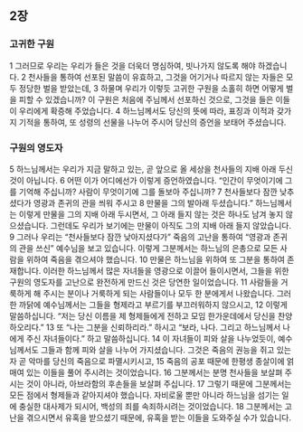 ## 2장
### 고귀한 구원
1 그러므로 우리는 우리가 들은 것을 더욱더 명심하여, 빗나가지 않도록 해야 하겠습니다.
2 천사들을 통하여 선포된 말씀이 유효하고, 그것을 어기거나 따르지 않는 자들은 모두 정당한 벌을 받았는데,
3 하물며 우리가 이렇듯 고귀한 구원을 소홀히 하면 어떻게 벌을 피할 수 있겠습니까? 이 구원은 처음에 주님께서 선포하신 것으로, 그것을 들은 이들이 우리에게 확증해 주었습니다.
4 하느님께서도 당신의 뜻에 따라, 표징과 이적과 갖가지 기적을 통하여, 또 성령의 선물을 나누어 주시어 당신의 증언을 보태어 주셨습니다.
### 구원의 영도자
5 하느님께서는 우리가 지금 말하고 있는, 곧 앞으로 올 세상을 천사들의 지배 아래 두신 것이 아닙니다.
6 어떤 이가 어디에선가 이렇게 증언하였습니다. “인간이 무엇이기에 그를 기억해 주십니까? 사람이 무엇이기에 그를 돌보아 주십니까?
7 천사들보다 잠깐 낮추셨다가 영광과 존귀의 관을 씌워 주시고
8 만물을 그의 발아래 두셨습니다.” 하느님께서는 이렇게 만물을 그의 지배 아래 두시면서, 그 아래 들지 않는 것은 하나도 남겨 놓지 않으셨습니다. 그런데도 우리가 보기에는 만물이 아직도 그의 지배 아래 들지 않았습니다.
9 그러나 우리는 “천사들보다 잠깐 낮아지셨다가” 죽음의 고난을 통하여 “영광과 존귀의 관을 쓰신” 예수님을 보고 있습니다. 이렇게 그분께서는 하느님의 은총으로 모든 사람을 위하여 죽음을 겪으셔야 했습니다.
10 만물은 하느님을 위하여 또 그분을 통하여 존재합니다. 이러한 하느님께서 많은 자녀들을 영광으로 이끌어 들이시면서, 그들을 위한 구원의 영도자를 고난으로 완전하게 만드신 것은 당연한 일이었습니다.
11 사람들을 거룩하게 해 주시는 분이나 거룩하게 되는 사람들이나 모두 한 분에게서 나왔습니다. 그러한 까닭에 예수님께서는 그들을 형제라고 부르기를 부끄러워하지 않으시고,
12 이렇게 말씀하십니다. “저는 당신 이름을 제 형제들에게 전하고 모임 한가운데에서 당신을 찬양하오리다.”
13 또 “나는 그분을 신뢰하리라.” 하시고 “보라, 나다. 그리고 하느님께서 나에게 주신 자녀들이다.” 하고 말씀하십니다.
14 이 자녀들이 피와 살을 나누었듯이, 예수님께서도 그들과 함께 피와 살을 나누어 가지셨습니다. 그것은 죽음의 권능을 쥐고 있는 자 곧 악마를 당신의 죽음으로 파멸시키시고,
15 죽음의 공포 때문에 한평생 종살이에 얽매여 있는 이들을 풀어 주시려는 것이었습니다.
16 그분께서는 분명 천사들을 보살펴 주시는 것이 아니라, 아브라함의 후손들을 보살펴 주십니다.
17 그렇기 때문에 그분께서는 모든 점에서 형제들과 같아지셔야 했습니다. 자비로울 뿐만 아니라 하느님을 섬기는 일에 충실한 대사제가 되시어, 백성의 죄를 속죄하시려는 것이었습니다.
18 그분께서는 고난을 겪으시면서 유혹을 받으셨기 때문에, 유혹을 받는 이들을 도와주실 수가 있습니다.
